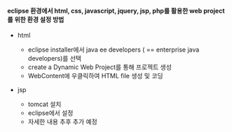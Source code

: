 #### eclipse 환경에서 html, css, javascript, jquery, jsp, php를 활용한 web project를 위한 환경 설정 방법

* html
  + eclipse installer에서 java ee developers ( == enterprise java developers)를 선택
  + create a Dynamic Web Project를 통해 프로젝트 생성
  + WebContent에 우클릭하여 HTML file 생성 및 코딩
  
* jsp
  + tomcat 설치
  + eclipse에서 설정
  + 자세한 내용 추후 추가 예정
